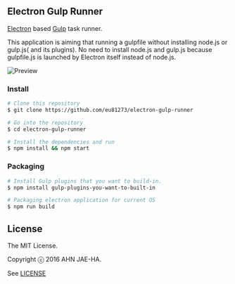 ## Electron Gulp Runner
[Electron](http://electron.atom.io/) based [Gulp](http://gulpjs.com/) task runner.

This application is aiming that running a gulpfile without installing node.js or gulp.js( and its plugins).
No need to install node.js and gulp.js because gulpfile.js is launched by Electron itself instead of node.js.

![Preview](https://cdn.rawgit.com/eu81273/electron-gulp-runner/master/preview.png)

### Install
```bash
# Clone this repository
$ git clone https://github.com/eu81273/electron-gulp-runner

# Go into the repository
$ cd electron-gulp-runner

# Install the dependencies and run
$ npm install && npm start
```

### Packaging
```bash
# Install Gulp plugins that you want to build-in.
$ npm install gulp-plugins-you-want-to-built-in

# Packaging electron application for current OS
$ npm run build
```

## License

The MIT License.

Copyright ⓒ 2016 AHN JAE-HA.

See [LICENSE](https://github.com/eu81273/electron-gulp-runner/blob/master/LICENSE)
